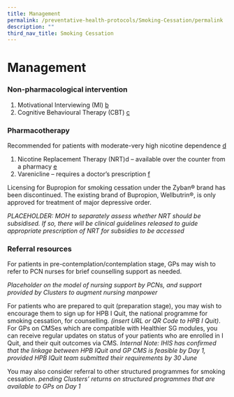 ```yaml
---
title: Management
permalink: /preventative-health-protocols/Smoking-Cessation/permalink
description: ""
third_nav_title: Smoking Cessation
---
```

# Management
### Non-pharmacological intervention

1. Motivational Interviewing (MI) [b](b) 
2. Cognitive Behavioural Therapy (CBT) [c](c)

### Pharmacotherapy

Recommended for patients with moderate-very high nicotine dependence [d]()

1. Nicotine Replacement Therapy (NRT)d – available over the counter from a pharmacy [e]()
2. Varenicline – requires a doctor’s prescription [f]()

Licensing for Bupropion for smoking cessation under the Zyban® brand has been discontinued. The existing brand of Bupropion, Wellbutrin®, is only approved for treatment of major depressive order.

*PLACEHOLDER: MOH to separately assess whether NRT should be subsidised. If so, there will be clinical guidelines released to guide appropriate prescription of NRT for subsidies to be accessed*

### Referral resources

For patients in pre-contemplation/contemplation stage, GPs may wish to refer to PCN nurses for brief counselling support as needed. 

*Placeholder on the model of nursing support by PCNs, and support provided by Clusters to augment nursing manpower*

For patients who are prepared to quit (preparation stage), you may wish to encourage them to sign up for HPB I Quit, the national programme for smoking cessation, for counselling. *(insert URL or QR Code to HPB I Quit)*. For GPs on CMSes which are compatible with Healthier SG modules, you can receive regular updates on status of your patients who are enrolled in I Quit, and their quit outcomes via CMS. *Internal Note: IHIS has confirmed that the linkage between HPB IQuit and GP CMS is feasible by Day 1, provided HPB IQuit team submitted their requirements by 30 June*

You may also consider referral to other structured programmes for smoking cessation. 
*pending Clusters’ returns on structured programmes that are available to GPs on Day 1*
